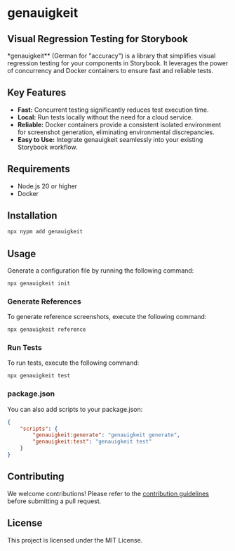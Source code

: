 # genauigkeit

## Visual Regression Testing for Storybook

\*genauigkeit\*\* (German for "accuracy") is a library that simplifies visual regression testing for your components in Storybook. It leverages the power of concurrency and Docker containers to ensure fast and reliable tests.

## Key Features

-   **Fast:** Concurrent testing significantly reduces test execution time.
-   **Local:** Run tests locally without the need for a cloud service.
-   **Reliable:** Docker containers provide a consistent isolated environment for screenshot generation, eliminating environmental discrepancies.
-   **Easy to Use:** Integrate genauigkeit seamlessly into your existing Storybook workflow.

## Requirements

-   Node.js 20 or higher
-   Docker

## Installation

```sh
npx nypm add genauigkeit
```

## Usage

Generate a configuration file by running the following command:

```sh
npx genauigkeit init
```

### Generate References

To generate reference screenshots, execute the following command:

```sh
npx genauigkeit reference
```

### Run Tests

To run tests, execute the following command:

```bash
npx genauigkeit test
```

### package.json

You can also add scripts to your package.json:

```json
{
    "scripts": {
        "genauigkeit:generate": "genauigkeit generate",
        "genauigkeit:test": "genauigkeit test"
    }
}
```

## Contributing

We welcome contributions! Please refer to the [contribution guidelines](./CONTRIBUTING.md) before submitting a pull request.

## License

This project is licensed under the MIT License.
